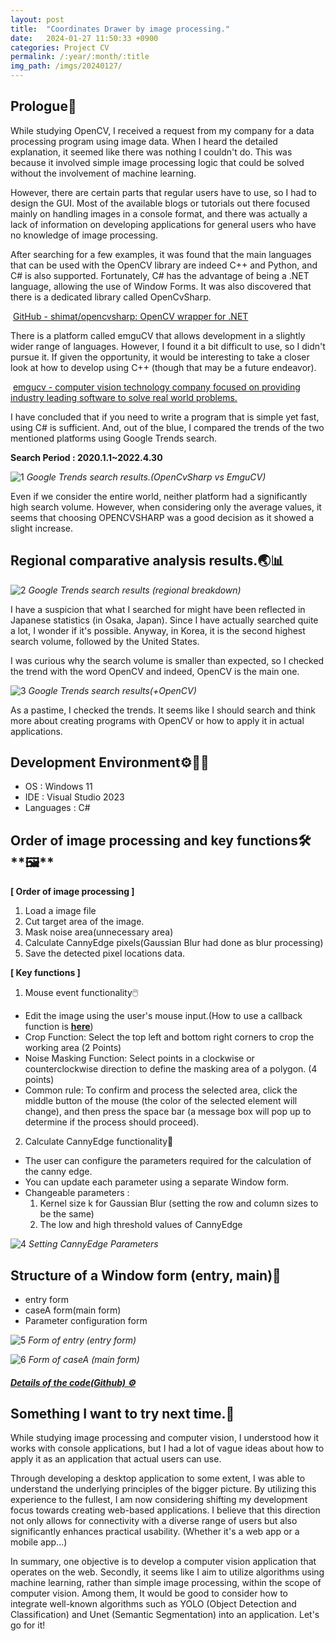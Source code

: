 ```yaml
---
layout: post
title:  "Coordinates Drawer by image processing."
date:   2024-01-27 11:50:33 +0900
categories: Project CV
permalink: /:year/:month/:title
img_path: /imgs/20240127/
---
```


## **Prologue🤔**

While studying OpenCV, I received a request from my company for a data processing program using image data. When I heard the detailed explanation, it seemed like there was nothing I couldn't do. This was because it involved simple image processing logic that could be solved without the involvement of machine learning.

However, there are certain parts that regular users have to use, so I had to design the GUI. Most of the available blogs or tutorials out there focused mainly on handling images in a console format, and there was actually a lack of information on developing applications for general users who have no knowledge of image processing.

After searching for a few examples, it was found that the main languages that can be used with the OpenCV library are indeed C++ and Python, and C# is also supported. Fortunately, C# has the advantage of being a .NET language, allowing the use of Window Forms. It was also discovered that there is a dedicated library called OpenCvSharp. 

 [GitHub - shimat/opencvsharp: OpenCV wrapper for .NET][1]

There is a platform called emguCV that allows development in a slightly wider range of languages. However, I found it a bit difficult to use, so I didn't pursue it. If given the opportunity, it would be interesting to take a closer look at how to develop using C++ (though that may be a future endeavor).

 [emgucv - computer vision technology company focused on providing industry leading software to solve real world problems.][2]

I have concluded that if you need to write a program that is simple yet fast, using C# is sufficient. And, out of the blue, I compared the trends of the two mentioned platforms using Google Trends search.

**Search Period : 2020.1.1~2022.4.30**

![1](1.png)
_Google Trends search results.(OpenCvSharp vs EmguCV)_

Even if we consider the entire world, neither platform had a significantly high search volume. However, when considering only the average values, it seems that choosing OPENCVSHARP was a good decision as it showed a slight increase.

## **Regional comparative analysis results.🌏📊**

![2](2.png)
_Google Trends search results (regional breakdown)_

I have a suspicion that what I searched for might have been reflected in Japanese statistics (in Osaka, Japan). Since I have actually searched quite a lot, I wonder if it's possible. Anyway, in Korea, it is the second highest search volume, followed by the United States.

I was curious why the search volume is smaller than expected, so I checked the trend with the word OpenCV and indeed, OpenCV is the main one.

![3](3.png)
_Google Trends search results(+OpenCV)_

As a pastime, I checked the trends. It seems like I should search and think more about creating programs with OpenCV or how to apply it in actual applications.

## **Development Environment⚙️👨‍💻**

-   OS : Windows 11
-   IDE : Visual Studio 2023
-   Languages : C#

## **Order of image processing and key functions**🛠️**🖼️**

**\[ Order of image processing \]**

1.  Load a image file
2.  Cut target area of the image.
3.  Mask noise area(unnecessary area)
4.  Calculate CannyEdge pixels(Gaussian Blur had done as blur processing)
5.  Save the detected pixel locations data.

**\[ Key functions \]**

1) Mouse event functionality🖱️

-   Edit the image using the user's mouse input.(How to use a callback function is **[here][3]**)
-   Crop Function: Select the top left and bottom right corners to crop the working area (2 Points)
-   Noise Masking Function: Select points in a clockwise or counterclockwise direction to define the masking area of a polygon. (4 points)
-   Common rule: To confirm and process the selected area, click the middle button of the mouse (the color of the selected element will change), and then press the space bar (a message box will pop up to determine if the process should proceed).

2) Calculate CannyEdge functionality🧮

-   The user can configure the parameters required for the calculation of the canny edge.
-   You can update each parameter using a separate Window form.
-   Changeable parameters : 
    1.  Kernel size k for Gaussian Blur (setting the row and column sizes to be the same)
    2.  The low and high threshold values of CannyEdge

![4](4.png)
_Setting CannyEdge Parameters_

## **Structure of a Window form (entry, main)📃**

-   entry form
-   caseA form(main form)
-   Parameter configuration form

![5](5.png)
_Form of entry (entry form)_

![6](6.png)
_Form of caseA (main form)_

#### _**[Details of the code(Github) ⚙️][4]**_

## **Something I want to try next time.🚀**

While studying image processing and computer vision, I understood how it works with console applications, but I had a lot of vague ideas about how to apply it as an application that actual users can use.

Through developing a desktop application to some extent, I was able to understand the underlying principles of the bigger picture. By utilizing this experience to the fullest, I am now considering shifting my development focus towards creating web-based applications. I believe that this direction not only allows for connectivity with a diverse range of users but also significantly enhances practical usability. (Whether it's a web app or a mobile app...)

In summary, one objective is to develop a computer vision application that operates on the web. Secondly, it seems like I aim to utilize algorithms using machine learning, rather than simple image processing, within the scope of computer vision. Among them, It would be good to consider how to integrate well-known algorithms such as YOLO (Object Detection and Classification) and Unet (Semantic Segmentation) into an application. Let's go for it!


[1]: https://github.com/shimat/opencvsharp
[2]: https://github.com/emgucv
[3]: https://fwanggu-lee.tistory.com/48
[4]: https://github.com/SanhoLee/IMGPROCAPP_WINDESKTOP